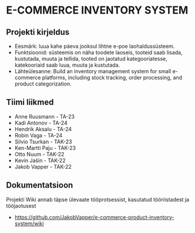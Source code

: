 # E-COMMERCE INVENTORY SYSTEM
## Projekti kirjeldus
* Eesmärk: luua kahe päeva jooksul lihtne e-poe laohaldussüsteem.
* Funktsioonid: süsteemis on näha toodete laoseis, tooteid saab lisada, kustutada, muuta ja tellida, tooted on jaotatud kategooriatesse, katekooriaid saab luua, muuta ja kustutada.
* Lähteülesanne: Build an inventory management system for small e-commerce platforms, including stock tracking, order processing, and product categorization.
## Tiimi liikmed
* Anne Ruusmann - TA-23
* Kadi Antonov - TA-24
* Hendrik Aksalu - TA-24
* Robin Vaga - TA-24
* Silvio Tsurkan - TAK-23
* Ken-Martti Paju - TAK-23
* Otto Nuum - TAK-22
* Kevin Jašin - TAK-22
* Jakob Vapper - TAK-22
## Dokumentatsioon
Projekti Wiki annab täpse ülevaate tööprotsessist, kasutatud tööriistadest ja tööjaotusest
* https://github.com/JakobVapper/e-commerce-product-inventory-system/wiki
